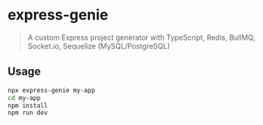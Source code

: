 # express-genie

> A custom Express project generator with TypeScript, Redis, BullMQ, Socket.io, Sequelize (MySQL/PostgreSQL)

## Usage

```bash
npx express-genie my-app
cd my-app
npm install
npm run dev
